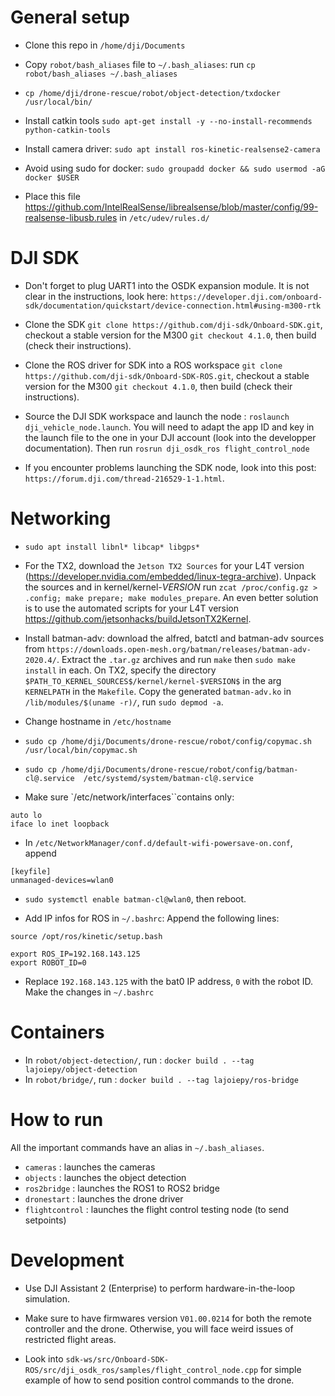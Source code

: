 # General setup

- Clone this repo in `/home/dji/Documents`

- Copy `robot/bash_aliases` file to `~/.bash_aliases`: run `cp robot/bash_aliases ~/.bash_aliases`

- `cp /home/dji/drone-rescue/robot/object-detection/txdocker /usr/local/bin/`

- Install catkin tools `sudo apt-get install -y --no-install-recommends python-catkin-tools`

- Install camera driver: `sudo apt install ros-kinetic-realsense2-camera` 

- Avoid using sudo for docker: `sudo groupadd docker && sudo usermod -aG docker $USER`

- Place this file https://github.com/IntelRealSense/librealsense/blob/master/config/99-realsense-libusb.rules in `/etc/udev/rules.d/`

# DJI SDK

- Don't forget to plug UART1 into the OSDK expansion module. It is not clear in the instructions, look here: `https://developer.dji.com/onboard-sdk/documentation/quickstart/device-connection.html#using-m300-rtk`

- Clone the SDK `git clone https://github.com/dji-sdk/Onboard-SDK.git`, checkout a stable version for the M300 `git checkout 4.1.0`, then build (check their instructions).

- Clone the ROS driver for SDK into a ROS workspace `git clone https://github.com/dji-sdk/Onboard-SDK-ROS.git`, checkout a stable version for the M300 `git checkout 4.1.0`, then build (check their instructions).

- Source the DJI SDK workspace and launch the node : `roslaunch dji_vehicle_node.launch`. You will need to adapt the app ID and key in the launch file to the one in your DJI account (look into the developper documentation). Then run `rosrun dji_osdk_ros flight_control_node`

- If you encounter problems launching the SDK node, look into this post: `https://forum.dji.com/thread-216529-1-1.html`.

# Networking

- `sudo apt install libnl* libcap* libgps*`

- For the TX2, download the `Jetson TX2 Sources` for your L4T version (https://developer.nvidia.com/embedded/linux-tegra-archive). Unpack the sources and in kernel/kernel-$VERSION$ run `zcat /proc/config.gz > .config; make prepare; make modules_prepare`. An even better solution is to use the automated scripts for your L4T version https://github.com/jetsonhacks/buildJetsonTX2Kernel.

- Install batman-adv: download the alfred, batctl and batman-adv sources from
  `https://downloads.open-mesh.org/batman/releases/batman-adv-2020.4/`. Extract
  the `.tar.gz` archives and run `make` then `sudo make install` in each. On TX2, specify the directory `$PATH_TO_KERNEL_SOURCES$/kernel/kernel-$VERSION$` in the arg `KERNELPATH` in the `Makefile`. Copy the generated `batman-adv.ko` in `/lib/modules/$(uname -r)/`, run `sudo depmod -a`.

- Change hostname in `/etc/hostname`

- `sudo cp /home/dji/Documents/drone-rescue/robot/config/copymac.sh /usr/local/bin/copymac.sh`

- `sudo cp /home/dji/Documents/drone-rescue/robot/config/batman-cl@.service  /etc/systemd/system/batman-cl@.service`

- Make sure `/etc/network/interfaces``contains only:
```
auto lo
iface lo inet loopback
```

- In `/etc/NetworkManager/conf.d/default-wifi-powersave-on.conf`, append 
```
[keyfile]
unmanaged-devices=wlan0
```

- `sudo systemctl enable batman-cl@wlan0`, then reboot.

- Add IP infos for ROS in `~/.bashrc`: Append the following lines: 
```
source /opt/ros/kinetic/setup.bash

export ROS_IP=192.168.143.125
export ROBOT_ID=0
```

- Replace `192.168.143.125` with the bat0 IP address, `0` with the robot ID. Make the changes in `~/.bashrc`

# Containers

- In `robot/object-detection/`, run : `docker build . --tag lajoiepy/object-detection`
- In `robot/bridge/`, run : `docker build . --tag lajoiepy/ros-bridge`

# How to run

All the important commands have an alias in `~/.bash_aliases`.

- `cameras` : launches the cameras
- `objects` : launches the object detection
- `ros2bridge` : launches the ROS1 to ROS2 bridge
- `dronestart` : launches the drone driver
- `flightcontrol` : launches the flight control testing node (to send setpoints)

# Development

- Use DJI Assistant 2 (Enterprise) to perform hardware-in-the-loop simulation.

- Make sure to have firmwares version `V01.00.0214` for both the remote controller and the drone. Otherwise, you will face weird issues of restricted flight areas.

- Look into `sdk-ws/src/Onboard-SDK-ROS/src/dji_osdk_ros/samples/flight_control_node.cpp` for simple example of how to send position control commands to the drone.
